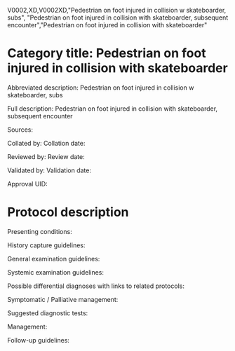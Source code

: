 V0002,XD,V0002XD,"Pedestrian on foot injured in collision w skateboarder, subs", "Pedestrian on foot injured in collision with skateboarder, subsequent encounter","Pedestrian on foot injured in collision with skateboarder"
# Category title: Pedestrian on foot injured in collision with skateboarder

Abbreviated description: Pedestrian on foot injured in collision w skateboarder, subs

Full description: Pedestrian on foot injured in collision with skateboarder, subsequent encounter

Sources:

Collated by:
Collation date:

Reviewed by:
Review date:

Validated by:
Validation date:

Approval UID:

# Protocol description

Presenting conditions:

History capture guidelines:

General examination guidelines:

Systemic examination guidelines:

Possible differential diagnoses with links to related protocols:

Symptomatic / Palliative management:

Suggested diagnostic tests:

Management:

Follow-up guidelines:
